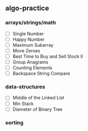 ## algo-practice

### arrays/strings/math
- [ ]  Single Number
- [ ]  Happy Number
- [ ]  Maximum Subarray
- [ ]  Move Zeroes
- [ ]  Best Time to Buy and Sell Stock II
- [ ]  Group Anagrams
- [ ]  Counting Elements
- [ ]  Backspace String Compare

### data-structures
- [ ]  Middle of the Linked List
- [ ]  Min Stack
- [ ]  Diameter of Binary Tree

### sorting
